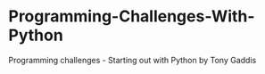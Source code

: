 # Programming-Challenges-With-Python
Programming challenges - Starting out with Python by Tony Gaddis
